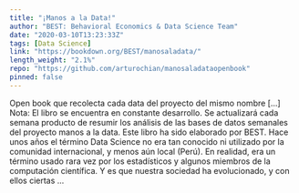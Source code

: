 ```yaml
---
title: "¡Manos a la Data!"
author: "BEST: Behavioral Economics & Data Science Team"
date: "2020-03-10T13:23:33Z"
tags: [Data Science]
link: "https://bookdown.org/BEST/manosaladata/"
length_weight: "2.1%"
repo: "https://github.com/arturochian/manosaladataopenbook"
pinned: false
---
```


Open book que recolecta cada data del proyecto del mismo nombre [...] Nota: El libro se encuentra en constante desarrollo. Se actualizará cada semana producto de resumir los análisis de las bases de datos semanales del proyecto manos a la data. Este libro ha sido elaborado por BEST. Hace unos años el término Data Science no era tan conocido ni utilizado por la comunidad internacional, y menos aún local (Perú). En realidad, era un término usado rara vez por los estadísticos y algunos miembros de la computación científica. Y es que nuestra sociedad ha evolucionado, y con ellos ciertas ...
